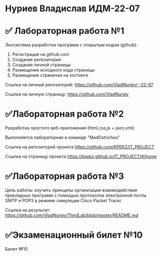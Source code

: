 #  Нуриев Владислав ИДМ-22-07
# ✅ Лабораторная работа №1
Экосистема разработки программ с открытым кодом (github):

1. Регистрация на github.com
2. Создание репозитория
3. Создание личной страницы
4. Размещение исходного кода страницы
5. Размещение странички на хостинге

Ссылка на личный репозиторий:
https://github.com/VladNuriev/--22-07

Ссылка на личную страницу:
https://github.com/VladNuriev
# ✅Лабораторная работа №2
Разработка простого веб-приложения (html,css,js + json,xml):

Выполняется лабораторная в команде "MadOstriches"

Ссылка на репозиторий проекта
https://github.com/KPEKZ/IT_PROJECT

Ссылка на страницу проекта
https://kpekz.github.io/IT_PROJECT/#/home
# ✅Лабораторная работа №3
Цель работы: изучить принципы организации взаимодействия прикладных программ с помощью протоколов электронной почты SMTP и POP3 в режиме симуляции Cisco Packet Tracer.

Ссылка на результат:
https://github.com/VladNuriev/ThirdLab/blob/master/README.md

# ✅Экзаменационный билет №10
Билет №10
